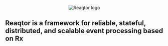 <p align="center">
  <image src="https://avatars0.githubusercontent.com/u/76177387" alt="Reaqtor logo">
</p>

## Reaqtor is a framework for reliable, stateful, distributed, and scalable event processing based on Rx

